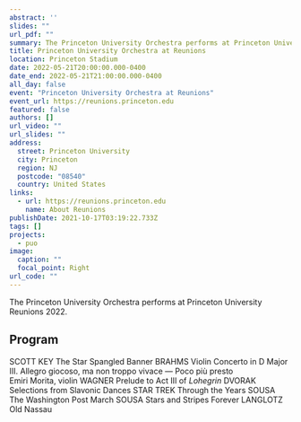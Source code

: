 ```yaml
---
abstract: ''
slides: ""
url_pdf: ""
summary: The Princeton University Orchestra performs at Princeton University Reunions 2022.
title: Princeton University Orchestra at Reunions
location: Princeton Stadium
date: 2022-05-21T20:00:00.000-0400
date_end: 2022-05-21T21:00:00.000-0400
all_day: false
event: "Princeton University Orchestra at Reunions"
event_url: https://reunions.princeton.edu
featured: false
authors: []
url_video: ""
url_slides: ""
address:
  street: Princeton University
  city: Princeton
  region: NJ
  postcode: "08540"
  country: United States
links:
  - url: https://reunions.princeton.edu
    name: About Reunions
publishDate: 2021-10-17T03:19:22.733Z
tags: []
projects:
  - puo
image:
  caption: ""
  focal_point: Right
url_code: ""
---
```

The Princeton University Orchestra performs at Princeton University Reunions 2022.

## Program
SCOTT KEY The Star Spangled Banner
BRAHMS Violin Concerto in D Major <br> III. Allegro giocoso, ma non troppo vivace — Poco più presto <br> Emiri Morita, violin
WAGNER Prelude to Act III of *Lohegrin*
DVORAK Selections from Slavonic Dances
STAR TREK Through the Years
SOUSA The Washington Post March
SOUSA Stars and Stripes Forever
LANGLOTZ Old Nassau

